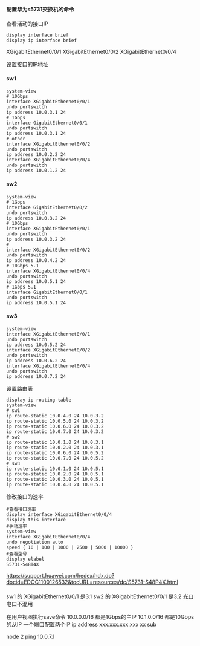 #### 配置华为s5731交换机的命令
查看活动的接口IP
```
display interface brief
display ip interface brief
```
XGigabitEthernet0/0/1
XGigabitEthernet0/0/2
XGigabitEthernet0/0/4

设置接口的IP地址
#### sw1
```
system-view
# 10Gbps
interface XGigabitEthernet0/0/1
undo portswitch
ip address 10.0.3.1 24
# 1Gbps
interface GigabitEthernet0/0/1
undo portswitch
ip address 10.0.3.1 24
# other
interface XGigabitEthernet0/0/2
undo portswitch
ip address 10.0.2.2 24
interface XGigabitEthernet0/0/4
undo portswitch
ip address 10.0.1.2 24
```
#### sw2
```
system-view
# 1Gbps
interface GigabitEthernet0/0/2
undo portswitch
ip address 10.0.3.2 24
# 10Gbps
interface XGigabitEthernet0/0/1
undo portswitch
ip address 10.0.3.2 24
# 
interface XGigabitEthernet0/0/2
undo portswitch
ip address 10.0.4.2 24
# 10Gbps 5.1
interface XGigabitEthernet0/0/4
undo portswitch
ip address 10.0.5.1 24
# 1Gbps 5.1
interface GigabitEthernet0/0/1
undo portswitch
ip address 10.0.5.1 24
```
#### sw3
```
system-view
interface XGigabitEthernet0/0/1
undo portswitch
ip address 10.0.5.2 24
interface XGigabitEthernet0/0/2
undo portswitch
ip address 10.0.6.2 24
interface XGigabitEthernet0/0/4
undo portswitch
ip address 10.0.7.2 24
```
设置路由表
```
display ip routing-table
system-view
# sw1
ip route-static 10.0.4.0 24 10.0.3.2
ip route-static 10.0.5.0 24 10.0.3.2
ip route-static 10.0.6.0 24 10.0.3.2
ip route-static 10.0.7.0 24 10.0.3.2
# sw2
ip route-static 10.0.1.0 24 10.0.3.1
ip route-static 10.0.2.0 24 10.0.3.1
ip route-static 10.0.6.0 24 10.0.5.2
ip route-static 10.0.7.0 24 10.0.5.2
# sw3
ip route-static 10.0.1.0 24 10.0.5.1
ip route-static 10.0.2.0 24 10.0.5.1
ip route-static 10.0.3.0 24 10.0.5.1
ip route-static 10.0.4.0 24 10.0.5.1
```
修改接口的速率
```
#查看接口速率
display interface XGigabitEthernet0/0/4
display this interface
#手动速率
system-view
interface XGigabitEthernet0/0/4
undo negotiation auto
speed { 10 | 100 | 1000 | 2500 | 5000 | 10000 }
#查看型号
display elabel
S5731-S48T4X
```
https://support.huawei.com/hedex/hdx.do?docid=EDOC1100126532&tocURL=resources/dc/S5731-S48P4X.html
#### 
sw1 的 XGigabitEthernet0/0/1 是3.1
sw2 的 XGigabitEthernet0/0/1 是3.2
光口电口不混用

在用户视图执行save命令
10.0.0.0/16 都是1Gbps的主IP
10.1.0.0/16 都是10Gbps的从IP
一个端口配置两个IP 
ip address xxx.xxx.xxx.xxx xx sub

node 2 ping 10.0.7.1